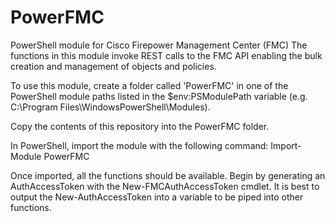 # PowerFMC
PowerShell module for Cisco Firepower Management Center (FMC)
The functions in this module invoke REST calls to the FMC API enabling the bulk creation and management of objects and policies.

To use this module, create a folder called 'PowerFMC' in one of the PowerShell module paths listed 
in the $env:PSModulePath variable (e.g. C:\Program Files\WindowsPowerShell\Modules).

Copy the contents of this repository into the PowerFMC folder.

In PowerShell, import the module with the following command:
Import-Module PowerFMC

Once imported, all the functions should be available. Begin by generating an AuthAccessToken with the New-FMCAuthAccessToken cmdlet.
It is best to output the New-AuthAccessToken into a variable to be piped into other functions.
